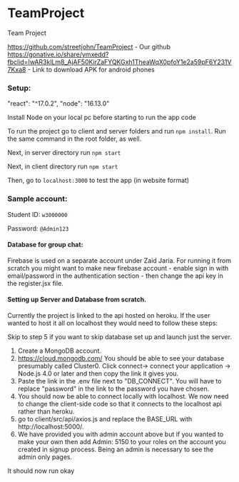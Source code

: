 # TeamProject
Team Project

https://github.com/streetjohn/TeamProject - Our github
https://gonative.io/share/ymxedd?fbclid=IwAR3klLm8_AjAF50KirZaFYQKGxh1TheaWqX0pfoY1e2a59pF6Y231V7Kxa8 - Link to download APK for android phones

### Setup:

 "react": "^17.0.2",
 "node": "16.13.0"

Install Node on your local pc before starting to run the app code

To run the project go to client and server folders and run ```npm install```. Run the same command in the root folder, as well.

Next, in server directory run ```npm start```

Next, in client directory run ```npm start```

Then, go to ```localhost:3000``` to test the app (in website format)

### Sample account:

Student ID: ```w3000000```

Password: ```@Admin123```

#### Database for group chat:

Firebase is used on a separate account under Zaid Jaria. For running it from scratch you might want to make new firebase account - enable sign in with email/password in the authentication section - then change the api key in the register.jsx file.

#### Setting up Server and Database from scratch.

Currently the project is linked to the api hosted on heroku. If the user wanted to host it all on localhost they would need to follow these steps:

Skip to step 5 if you want to skip database set up and launch just the server.

1) Create a MongoDB account.
2) https://cloud.mongodb.com/ You should be able to see your database presumably called Cluster0. Click connect-> connect your application -> Node.js 4.0 or later and then copy the link it gives you.
3) Paste the link in the .env file next to "DB_CONNECT". You will have to replace "password" in the link to the password you have chosen.
4) You should now be able to connect locally with localhost. We now need to change the client-side code so that it connects to the localhost api rather than heroku.
5) go to client/src/api/axios.js and replace the BASE_URL with http://localhost:5000/.
6) We have provided you with admin account above but if you wanted to make your own then add Admin: 5150 to your roles on the account you created in signup process. Being an admin is necessary to see the admin only pages.

It should now run okay
